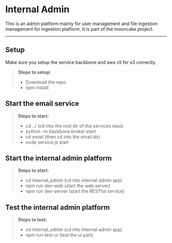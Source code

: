 Internal Admin
===================

This is an admin platform mainly for user management and file ingestion management for ingestion platform. It is part of the mooncake project.

----------


Setup
-------------

Make sure you setup the service backbone and aws cli for s3 correctly.

> **Steps to setup:**
> 
> - Download the repo
> - npm install

Start the email service
-------------

> **Steps to start:**
> 
> - cd ../ (cd into the root dir of the services repo)
> - python -m backbone.broker start
> - cd email (then cd into the email dir)
> - node service.js start

Start the internal admin platform
-------------

> **Steps to start:**
> 
> - cd internal_admin (cd into internal admin app)
> - npm run dev-web (start the web server)
> - npm run dev-server (start the RESTful service)

Test the internal admin platform
-------------

> **Steps to test:**
> 
> - cd internal_admin (cd into internal admin app)
> - npm run test-ui (test the ui part)